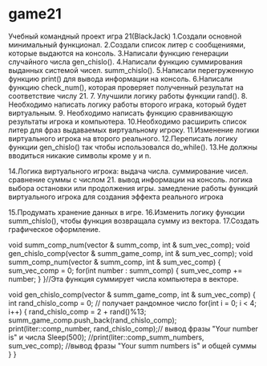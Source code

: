 # game21
Учебный командный проект игра 21(BlackJack)
1.Создали основной минимальный функционал.
2.Создали список литер с сообщениями, которые выдаются на консоль.
3.Написали функцию генерации случайного числа gen_chislo().
4.Написали функцию суммирования выданных системой чисел. summ_chislo().
5.Написали перегруженную функцию print() для вывода информации на консоль.
6.Написали функцию check_num(), которая проверяет полученный результат на
 соответствие числу 21.
7. Улучшили логику работы функции rand().
8. Необходимо написать логику работы второго играка, который будет виртуальным.
9. Необходимо написать функцию сравнивающую результаты игрока и компьютера.
10.Необходимо расширить список литер для фраз выдаваемых виртуальному игроку.
11.Изменение логики виртуального игрока на второго реального.
12.Переписать логику функции gen_chislo() так чтобы использовался do_while().
13.Не должны вводиться никакие символы кроме y и n.

14.Логика виртуального игрока:
    выдача числа.
    суммирование чисел.
    сравнение суммы с числом 21.
    вывод информации на консоль.
    логика выбора остановки или продолжения игры.
    замедление работы функций виртуального игрока для 
    создания эффекта реального игрока

15.Продумать хранение данных в игре.
16.Изменить логику функции summ_chislo(), чтобы функция возвращала сумму из вектора.
17.Создать графическое оформление.

void summ_comp_num(vector<int> & summ_comp, int & sum_vec_comp);
void gen_chislo_comp(vector<int> & summ_game_comp, int & sum_vec_comp);
void summ_comp_num(vector<int> & summ_comp, int & sum_vec_comp)
{
    sum_vec_comp = 0;
    for(int number : summ_comp)
    {
        sum_vec_comp += number;
    }
}//Эта функция суммирует числа компьютера в векторе.

void gen_chislo_comp(vector<int> & summ_game_comp, int & sum_vec_comp)
{
    int rand_chislo_comp = 0; // получает рандомное число
    for(int i = 0; i < 4; i++)
    {
        rand_chislo_comp = 2 + rand()%13;
        summ_game_comp.push_back(rand_chislo_comp);
        print(liter::comp_number, rand_chislo_comp);// вывод фразы "Your number is" и числа
        Sleep(500);
        //print(liter::comp_summ_numbers, sum_vec_comp); //вывод фразы "Your summ numbers is" и общей суммы
    }
}
